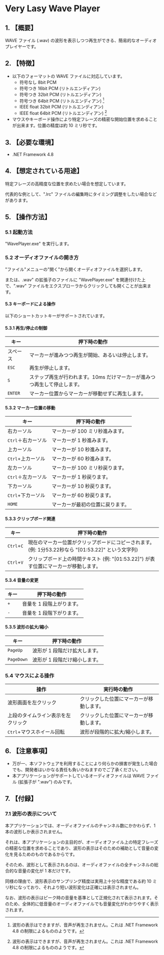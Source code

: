 # Very Lasy Wave Player

## 1. 【概要】
WAVE ファイル (.wav) の波形を表示しつつ再生ができる、簡易的なオーディオプレイヤーです。

## 2. 【特徴】
+ 以下のフォーマットの WAVE ファイルに対応しています。
  + 符号なし 8bit PCM 
  + 符号つき 16bit PCM (リトルエンディアン)
  + 符号つき 32bit PCM (リトルエンディアン)
  + 符号つき 64bit PCM (リトルエンディアン) [^1]
  + IEEE float 32bit PCM (リトルエンディアン)
  + IEEE float 64bit PCM (リトルエンディアン) [^1]
+ マウスやキーボード操作により特定フレーズの精密な開始位置を求めることが出来ます。位置の精度は約 10 ミリ秒です。

## 3. 【必要な環境】
+ .NET Framework 4.8

## 4. 【想定されている用途】
特定フレーズの高精度な位置を求めたい場合を想定しています。

代表的な例として、".lrc" ファイルの編集時にタイミング調整をしたい場合などがあります。

## 5. 【操作方法】

### 5.1 起動方法

"WavePlayer.exe" を実行します。

### 5.2 オーディオファイルの開き方
"ファイル"メニューの"開く"から開くオーディオファイルを選択します。

または、.wav" の拡張子のファイルに "WavePlayer.exe" を関連付けた上で、".wav" ファイルをエクスプローラからクリックしても開くことが出来ます。

#### 5.3 キーボードによる操作
以下のショートカットキーがサポートされています。

#### 5.3.1 再生/停止の制御

| キー | 押下時の動作 |
|----|----|
| スペース | マーカーが進みつつ再生が開始、あるいは停止します。|
| `ESC` | 再生が停止します。 |
| `S` | ステップ再生が行われます。10ms だけマーカーが進みつつ再生して停止します。 |
| `ENTER` | マーカー位置からマーカーが移動せずに再生します。 |

#### 5.3.2 マーカー位置の移動

| キー | 押下時の動作 |
|----|----|
| 右カーソル|マーカーが 100 ミリ秒進みます。|
| `Ctrl`＋右カーソル|マーカーが 1 秒進みます。|
| 上カーソル|マーカーが 10 秒進みます。|
| `Ctrl`+上カーソル|マーカーが 60 秒進みます。|
| 左カーソル|マーカーが 100 ミリ秒戻ります。|
| `Ctrl`＋左カーソル|マーカーが 1 秒戻ります。|
| 下カーソル|マーカーが 10 秒戻ります。|
| `Ctrl`+下カーソル|マーカーが 60 秒戻ります。|
| `HOME`|マーカーが最初の位置に戻ります。|

#### 5.3.3 クリップボード関連

| キー | 押下時の動作 |
|----|----|
| `Ctrl`+`C`|現在のマーカー位置がクリップボードにコピーされます。(例: 1分53.22秒なら "[01:53.22]" という文字列)|
| `Ctrl`+`V`|クリップボード上の時間テキスト (例: "[01:53.22]") が表す位置にマーカーが移動します。|

#### 5.3.4 音量の変更

| キー | 押下時の動作 |
|----|----|
| `+` | 音量を 1 段階上がります。|
| `-` | 音量を 1 段階下がります。|

#### 5.3.5 波形の拡大/縮小

| キー | 押下時の動作 |
|----|----|
| `PageUp` | 波形が 1 段階だけ拡大します。|
| `PageDown` | 波形が 1 段階だけ縮小します。|

### 5.4 マウスによる操作

| 操作 | 実行時の動作 |
|----------|----------|
| 波形画面を左クリック | クリックした位置にマーカーが移動します。|
| 上段のタイムライン表示を左クリック | クリックした位置にマーカーが移動します。|
| `Ctrl`+マウスホイール回転 | 波形が段階的に拡大/縮小します。|

## 6. 【注意事項】

+ 万が一、本ソフトウェアを利用することにより何らかの損害が発生した場合でも、開発者はいかなる責任も負いかねますのでご了承ください。
+ 本アプリケーションがサポートしているオーディオファイルは WAVE ファイル (拡張子が ".wav") のみです。

## 7. 【付録】

### 7.1 波形の表示について

本アプリケーションでは、オーディオファイルのチャンネル数にかかわらず、1 本の波形しか表示されません。

それは、本アプリケーションの主目的が、オーディオファイル上の特定フレーズの精密な位置を求めることであり、波形の表示はそのための補助として音量の変化を見るためのものであるからです。

そのため、波形として表示されるのは、オーディオファイルの全チャンネルの総合的な音量の変化が 1 本だけです。

同様の理由で、波形表示のサンプリング精度は実用上十分な精度である約 10 ミリ秒になっており、それより短い波形変化は正確には表示されません。

なお、波形の表示はピーク時の音量を基準として正規化されて表示されます。そのため、全体的に低音量のオーディオファイルでも音量変化がわかりやすく表示されます。

[^1]: 波形の表示はできますが、音声が再生されません。これは .NET Framework 4.8 の制限によるもののようです。
